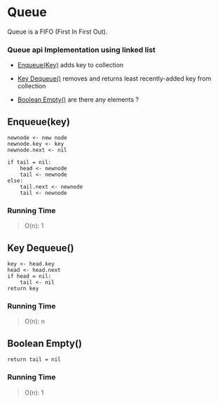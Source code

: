 # Queue

Queue is a FIFO (First In First Out).

### Queue api Implementation using linked list  

- [Enqueue(Key)](#enqueuekey)
adds key to collection 

- [Key Dequeue()](#key-dequeue)
removes and returns least recently-added key from collection

- [Boolean Empty()](#boolean-empty)
are there any elements ?


## Enqueue(key)
```
newnode <- new node
newnode.key <- key
newnode.next <- nil

if tail = nil:
	head <- newnode 
	tail <- newnode
else:
	tail.next <- newnode
	tail <- newnode
```

### Running Time

> O(n): 1


## Key Dequeue()
```
key <- head.key
head <- head.next
if head = nil:
	tail <- nil
return key
```

### Running Time
> O(n): n


## Boolean Empty()
```
return tail = nil
```

### Running Time
> O(n): 1
